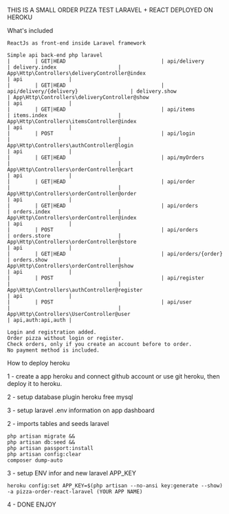 THIS IS A SMALL ORDER PIZZA TEST LARAVEL + REACT DEPLOYED ON HEROKU 

What's included

    ReactJs as front-end inside Laravel framework

    Simple api back-end php laravel
    |        | GET|HEAD                               | api/delivery                            | delivery.index                    | App\Http\Controllers\deliveryController@index                             | api               |
    |        | GET|HEAD                               | api/delivery/{delivery}                 | delivery.show                     | App\Http\Controllers\deliveryController@show                              | api               |
    |        | GET|HEAD                               | api/items                               | items.index                       | App\Http\Controllers\itemsController@index                                | api               |
    |        | POST                                   | api/login                               |                                   | App\Http\Controllers\authController@login                                 | api               |
    |        | GET|HEAD                               | api/myOrders                            |                                   | App\Http\Controllers\orderController@cart                                 | api               |
    |        | GET|HEAD                               | api/order                               |                                   | App\Http\Controllers\orderController@order                                | api               |
    |        | GET|HEAD                               | api/orders                              | orders.index                      | App\Http\Controllers\orderController@index                                | api               |
    |        | POST                                   | api/orders                              | orders.store                      | App\Http\Controllers\orderController@store                                | api               |
    |        | GET|HEAD                               | api/orders/{order}                      | orders.show                       | App\Http\Controllers\orderController@show                                 | api               |
    |        | POST                                   | api/register                            |                                   | App\Http\Controllers\authController@register                              | api               |
    |        | POST                                   | api/user                                |                                   | App\Http\Controllers\UserController@user                                  | api,auth:api,auth |

    Login and registration added.
    Order pizza without login or register.
    Check orders, only if you create an account before to order.
    No payment method is included.
   
How to deploy heroku

1 - create a app heroku and connect github account or use git heroku, then deploy it to heroku.

2 - setup database plugin heroku free mysql

3 - setup laravel .env information on app dashboard

2 - imports tables and seeds laravel

    php artisan migrate &&
    php artisan db:seed &&
    php artisan passport:install     
    php artisan config:clear 
    composer dump-auto
   
3 - setup ENV infor and new laravel APP_KEY

    heroku config:set APP_KEY=$(php artisan --no-ansi key:generate --show) -a pizza-order-react-laravel (YOUR APP NAME)

4  -  DONE ENJOY
